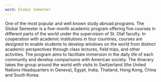 ```yaml
---
word: Global Semester
---
```


  One of the most popular and well known study abroad programs. The Global Semester is a five-month academic program offering five courses in different parts of the world under the supervision of St. Olaf faculty. In cooperation with academic institutions in four countries, courses are designed to enable students to develop windows on the world from distinct academic perspectives through class lectures, field trips, and other activities. The program aims to facilitate immersion in the daily life of each community and develop comparisons with American society. The itinerary takes the group around the world with visits to Switzerland (the United Nations Headquarters in Geneva), Egypt, India, Thailand, Hong Kong, China and South Korea.
